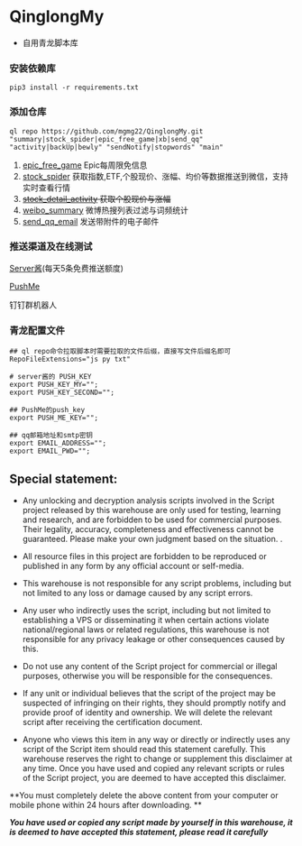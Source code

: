 # QinglongMy

* 自用青龙脚本库

### 安装依赖库

   ```shell
   pip3 install -r requirements.txt
   ```

### 添加仓库

   ```shell
   ql repo https://github.com/mgmg22/QinglongMy.git "summary|stock_spider|epic_free_game|xb|send_qq" "activity|backUp|bewly" "sendNotify|stopwords" "main"
   ```

1. [epic_free_game](epic_free_game.py) Epic每周限免信息
2. [stock_spider](stock_spider.py) 获取指数,ETF,个股现价、涨幅、均价等数据推送到微信，支持实时查看行情
3. ~~[stock_detail_activity](stock_detail_activity.py) 获取个股现价与涨幅~~
4. [weibo_summary](weibo_summary.py) 微博热搜列表过滤与词频统计
5. [send_qq_email](send_qq_email.py) 发送带附件的电子邮件

### 推送渠道及在线测试

[Server酱](https://sct.ftqq.com/sendkey/r/14730)(每天5条免费推送额度)

[PushMe](https://push.i-i.me/) 

钉钉群机器人

### 青龙配置文件

```shell
## ql repo命令拉取脚本时需要拉取的文件后缀，直接写文件后缀名即可
RepoFileExtensions="js py txt"

# server酱的 PUSH_KEY
export PUSH_KEY_MY="";
export PUSH_KEY_SECOND="";

## PushMe的push_key
export PUSH_ME_KEY="";

## qq邮箱地址和smtp密钥
export EMAIL_ADDRESS="";
export EMAIL_PWD="";
   ```

## Special statement:

* Any unlocking and decryption analysis scripts involved in the Script project released by this warehouse are only used
  for testing, learning and research, and are forbidden to be used for commercial purposes. Their legality, accuracy,
  completeness and effectiveness cannot be guaranteed. Please make your own judgment based on the situation. .

* All resource files in this project are forbidden to be reproduced or published in any form by any official account or
  self-media.

* This warehouse is not responsible for any script problems, including but not limited to any loss or damage caused by
  any script errors.

* Any user who indirectly uses the script, including but not limited to establishing a VPS or disseminating it when
  certain actions violate national/regional laws or related regulations, this warehouse is not responsible for any
  privacy leakage or other consequences caused by this.

* Do not use any content of the Script project for commercial or illegal purposes, otherwise you will be responsible for
  the consequences.

* If any unit or individual believes that the script of the project may be suspected of infringing on their rights, they
  should promptly notify and provide proof of identity and ownership. We will delete the relevant script after receiving
  the certification document.

* Anyone who views this item in any way or directly or indirectly uses any script of the Script item should read this
  statement carefully. This warehouse reserves the right to change or supplement this disclaimer at any time. Once you
  have used and copied any relevant scripts or rules of the Script project, you are deemed to have accepted this
  disclaimer.

**You must completely delete the above content from your computer or mobile phone within 24 hours after downloading.
**  </br>
>
***You have used or copied any script made by yourself in this warehouse, it is deemed to have accepted this statement,
please read it carefully*** 